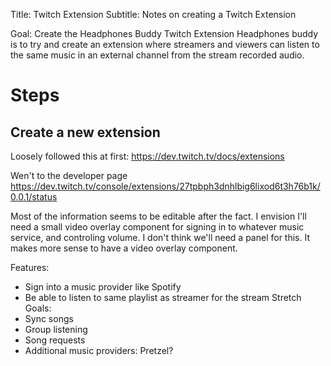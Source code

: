 Title: Twitch Extension
Subtitle: Notes on creating a Twitch Extension

Goal: Create the Headphones Buddy Twitch Extension
Headphones buddy is to try and create an extension where streamers and viewers can listen to the same music in an external channel from the stream recorded audio.

# Steps
## Create a new extension
Loosely followed this at first: https://dev.twitch.tv/docs/extensions

Wen't to the developer page
https://dev.twitch.tv/console/extensions/27tpbph3dnhlbig6lixod6t3h76b1k/0.0.1/status

Most of the information seems to be editable after the fact. I envision I'll need a small video overlay component for signing in to whatever music service, and controling volume.
I don't think we'll need a panel for this. It makes more sense to have a video overlay component.

Features:
- Sign into a music provider like Spotify
- Be able to listen to same playlist as streamer for the stream
Stretch Goals:
- Sync songs
- Group listening
- Song requests
- Additional music providers: Pretzel?
